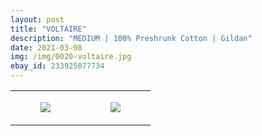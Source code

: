 ```yaml
---
layout: post
title: "VOLTAIRE"
description: "MEDIUM | 100% Preshrunk Cotton | Gildan"
date: 2021-03-08
img: /img/0020-voltaire.jpg
ebay_id: 233925077734
---
```




<table style="width:100%;"><tr><td style="vertical-align:top;">
      <figure class="tmblr-full" data-orig-height="2048" data-orig-width="1365" data-orig-src="https://concertshirts.netlify.app/shirts/0020/0020-01.jpg"><img src="https://64.media.tumblr.com/c5e3b8782a650bf807d8d7d6fb7ef602/1fe13342304a6668-41/s540x810/98f6a077114d83c4d84cf7ceaf7245ac3940f647.jpg" data-orig-height="2048" data-orig-width="1365" data-orig-src="https://concertshirts.netlify.app/shirts/0020/0020-01.jpg"/></figure></td>
    <td style="vertical-align:top;">
      <figure class="tmblr-full" data-orig-height="2048" data-orig-width="1365" data-orig-src="https://concertshirts.netlify.app/shirts/0020/0020-02.jpg"><img src="https://64.media.tumblr.com/4382c89b8fa82ce36cd6def158c9f608/1fe13342304a6668-78/s540x810/f8171170732db1c0c68943e2a36692725e9ea715.jpg" data-orig-height="2048" data-orig-width="1365" data-orig-src="https://concertshirts.netlify.app/shirts/0020/0020-02.jpg"/></figure></td>
  </tr></table>
